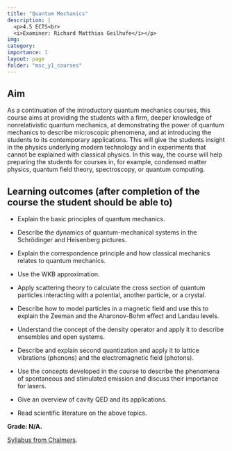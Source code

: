 ```yaml
---
title: "Quantum Mechanics"
description: |
  <p>4.5 ECTS<br>
  <i>Examiner: Richard Matthias Geilhufe</i></p>
img:
category:
importance: 1
layout: page
folder: "msc_y1_courses"
---
```


## Aim

As a continuation of the introductory quantum mechanics courses, this course aims at providing the students with a firm, deeper knowledge of nonrelativistic quantum mechanics, at demonstrating the power of quantum mechanics to describe microscopic phenomena, and at introducing the students to its contemporary applications. This will give the students insight in the physics underlying modern technology and in experiments that cannot be explained with classical physics. In this way, the course will help preparing the students for courses in, for example, condensed matter physics, quantum field theory, spectroscopy, or quantum computing.

## Learning outcomes (after completion of the course the student should be able to)

- Explain the basic principles of quantum mechanics.

- Describe the dynamics of quantum-mechanical systems in the Schrödinger and Heisenberg pictures.

- Explain the correspondence principle and how classical mechanics relates to quantum mechanics.

- Use the WKB approximation.

- Apply scattering theory to calculate the cross section of quantum particles interacting with a potential, another particle, or a crystal.

- Describe how to model particles in a magnetic field and use this to explain the Zeeman and the Aharonov-Bohm effect and Landau levels.

- Understand the concept of the density operator and apply it to describe ensembles and open systems.

- Describe and explain second quantization and apply it to lattice vibrations (phonons) and the electromagnetic field (photons).

- Use the concepts developed in the course to describe the phenomena of spontaneous and stimulated emission and discuss their importance for lasers.

- Give an overview of cavity QED and its applications.

- Read scientific literature on the above topics.

**Grade: N/A.**

[Syllabus from Chalmers](https://www.chalmers.se/en/education/your-studies/find-course-and-programme-syllabi/course-syllabus/TIF290/?acYear=2024%2F2025).
